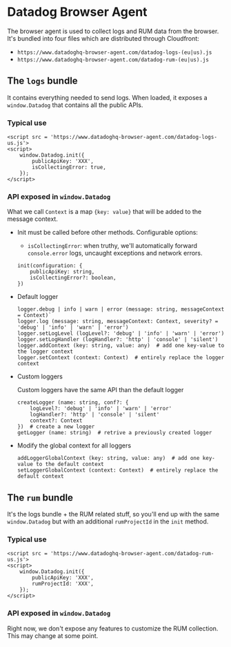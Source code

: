 # Datadog Browser Agent

The browser agent is used to collect logs and RUM data from the browser.
It's bundled into four files which are distributed through Cloudfront:

- `https://www.datadoghq-browser-agent.com/datadog-logs-(eu|us).js`
- `https://www.datadoghq-browser-agent.com/datadog-rum-(eu|us).js`

## The `logs` bundle

It contains everything needed to send logs. When loaded, it exposes a `window.Datadog` that
contains all the public APIs.

### Typical use

```
<script src = 'https://www.datadoghq-browser-agent.com/datadog-logs-us.js'>
<script>
    window.Datadog.init({
        publicApiKey: 'XXX',
        isCollectingError: true,
    });
</script>
```

### API exposed in `window.Datadog`

What we call `Context` is a map `{key: value}` that will be added to the message context.

- Init must be called before other methods. Configurable options:

  - `isCollectingError`: when truthy, we'll automatically forward `console.error` logs, uncaught exceptions and network errors.

  ```
  init(configuration: {
      publicApiKey: string,
      isCollectingError?: boolean,
  })
  ```

- Default logger

  ```
  logger.debug | info | warn | error (message: string, messageContext = Context)`
  logger.log (message: string, messageContext: Context, severity? = 'debug' | 'info' | 'warn' | 'error')
  logger.setLogLevel (logLevel?: 'debug' | 'info' | 'warn' | 'error')
  logger.setLogHandler (logHandler?: 'http' | 'console' | 'silent')
  logger.addContext (key: string, value: any)  # add one key-value to the logger context
  logger.setContext (context: Context)  # entirely replace the logger context
  ```

- Custom loggers

  Custom loggers have the same API than the default logger

  ```
  createLogger (name: string, conf?: {
      logLevel?: 'debug' | 'info' | 'warn' | 'error'
      logHandler?: 'http' | 'console' | 'silent'
      context?: Context
  })  # create a new logger
  getLogger (name: string)  # retrive a previously created logger
  ```

- Modify the global context for all loggers
  ```
  addLoggerGlobalContext (key: string, value: any)  # add one key-value to the default context
  setLoggerGlobalContext (context: Context)  # entirely replace the default context
  ```

## The `rum` bundle

It's the logs bundle + the RUM related stuff, so you'll end up with the same
`window.Datadog` but with an additional `rumProjectId` in the `init` method.

### Typical use

```
<script src = 'https://www.datadoghq-browser-agent.com/datadog-rum-us.js'>
<script>
    window.Datadog.init({
        publicApiKey: 'XXX',
        rumProjectId: 'XXX',
    });
</script>
```

### API exposed in `window.Datadog`

Right now, we don't expose any features to customize the RUM collection.
This may change at some point.
